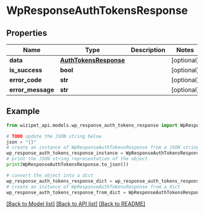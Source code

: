 # WpResponseAuthTokensResponse


## Properties

Name | Type | Description | Notes
------------ | ------------- | ------------- | -------------
**data** | [**AuthTokensResponse**](AuthTokensResponse.md) |  | [optional] 
**is_success** | **bool** |  | [optional] 
**error_code** | **str** |  | [optional] 
**error_message** | **str** |  | [optional] 

## Example

```python
from wizipet_api.models.wp_response_auth_tokens_response import WpResponseAuthTokensResponse

# TODO update the JSON string below
json = "{}"
# create an instance of WpResponseAuthTokensResponse from a JSON string
wp_response_auth_tokens_response_instance = WpResponseAuthTokensResponse.from_json(json)
# print the JSON string representation of the object
print(WpResponseAuthTokensResponse.to_json())

# convert the object into a dict
wp_response_auth_tokens_response_dict = wp_response_auth_tokens_response_instance.to_dict()
# create an instance of WpResponseAuthTokensResponse from a dict
wp_response_auth_tokens_response_from_dict = WpResponseAuthTokensResponse.from_dict(wp_response_auth_tokens_response_dict)
```
[[Back to Model list]](../README.md#documentation-for-models) [[Back to API list]](../README.md#documentation-for-api-endpoints) [[Back to README]](../README.md)


